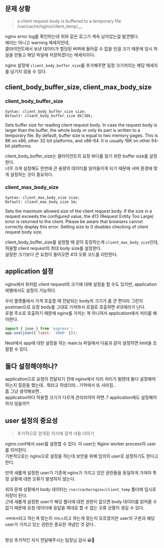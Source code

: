 ## 문제 상황

>a client request body is buffered to a temporary file /var/cache/nginx/client_temp/,,,,

nginx error log를 확인하는데 위와 같은 로그가 계속 남아있는걸 발견했다.<br />
에러는 아니고 warning 메세지인데,<br />
클라이언트에서 보낸 데이터가 할당된 버퍼에 들어갈 수 없을 만큼 크기 때문에 임시 파일을 만들고 해당 파일에 저장하겠다는 메세지이다.<br />

nginx 설정에 `client_body_buffer_size`를 추가해주면 일정 크기까지는 해당 메세지를 남기지 않을 수 있다.

## client_body_buffer_size, client_max_body_size

### client_body_buffer_size
```
Syntax:	client_body_buffer_size size;
Default: client_body_buffer_size 8k|16k;
```
Sets buffer size for reading client request body. In case the request body is larger than the buffer, the whole body or only its part is written to a temporary file. By default, buffer size is equal to two memory pages. This is 8K on x86, other 32-bit platforms, and x86-64. It is usually 16K on other 64-bit platforms.

client_body_buffer_size는 클라이언트의 요청 바디를 읽기 위한 buffer size를 설정한다.<br />
너무 크게 설정해도 한번에 큰 용량의 데이터를 읽어들이게 되기 때문에 서버 환경에 맞게 설정하는 것이 중요하다.<br />

### client_max_body_size
```
Syntax:	client_max_body_size size;
Default: client_max_body_size 1m;
```
Sets the maximum allowed size of the client request body. If the size in a request exceeds the configured value, the 413 (Request Entity Too Large) error is returned to the client. Please be aware that browsers cannot correctly display this error. Setting size to 0 disables checking of client request body size.

client_body_buffer_size를 설정할 때 같이 등장하는게 `client_max_body_size`인데,
허용할 client request의 최대 body size를 설정한다.<br />
설정한 크기보다 큰 요청이 들어오면 413 오류 코드를 리턴한다.<br />

## application 설정
nginx에서 위처럼 client request의 크기에 대해 설정을 할 수도 있지만,
application 레벨에서도 설정이 가능하다.

우리 플랫폼에서 가격 호출할 때 전달되는 body의 크기가 좀 큰 편이라 그런지 postman으로 요청 body를 그대로 가져와서 로컬로 호출하면 413에러가 난다.<br />
로컬 주소로 호출하기 때문에 nginx를 거치는 게 아니여서 application에서 처리를 해야한다.

```js
import { json } from 'express';
app.use(json({ limit: '10mb' }));
```

Nest에서 app에 대한 설정을 하는 main.ts 파일에서 다음과 같이 설정하면 limit을 조절할 수 있다.

## 둘다 설정해야하나?
application으로 요청이 전달되기 전에 nginx에서 미리 처리가 될텐데 둘다 설정해야하는지 질문을 했는데.. 뭐라고 하셨더라.. 기억에서 또 사라짐..<br />
흠 그냥 생각해보면.. <br />
application마다 허용할 크기가 다르게 관리되어야 하면..? application에도 설정해야하지 않을까?! <br />

## user 설정의 중요성
> 추가적으로 얻게된 지식에 검색 내용 더하기

nginx.conf에서 user를 설정할 수 있다. 이 user는 Nginx worker process의 user를 의미한다.<br />
기본적으로는 nginx으로 설정을 하는데 보안을 위해 임의의 user로 설정하기도 한다고 한다.<br />

만약 새롭게 설정한 user가 기존에 nginx가 가지고 있던 권한들을 동일하게 가져야 특정 상황에 대한 오류가 발생하지 않는다.

위의 문제 상황에서 body 데이터는 `/var/cache/nginx/client_temp` 폴더에 임시로 저장이 된다.<br /> 근데 새롭게 설정한 user가 해당 폴더에 대한 권한이 없으면 body 데이터를 읽어올 수 없기 때문에 요청 데이터에 응답을 제대로 할 수 없는 오류 상황이 생길 수 있다.<br />

`서버에서`라고 하는게 맞는지 `리눅스`라고 하는게 맞는지 모르겠지만 user의 구분과 해당 user가 가지고 있는 권한은 중요한 개념인 것 같다..<br />

<br />
항상 추가적인 지식 전달해주시는 팀장님 감사 😀🙏





